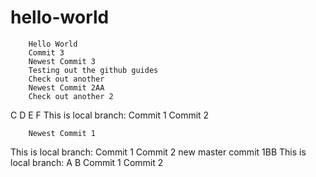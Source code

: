 # hello-world
        Hello World
        Commit 3
        Newest Commit 3
        Testing out the github guides
        Check out another
        Newest Commit 2AA
        Check out another 2
C
D
E
F
        This is local branch:
        Commit 1
        Commit 2

        Newest Commit 1

This is local branch:
Commit 1
Commit 2
new master commit 1BB
This is local branch:
A
B
Commit 1
Commit 2